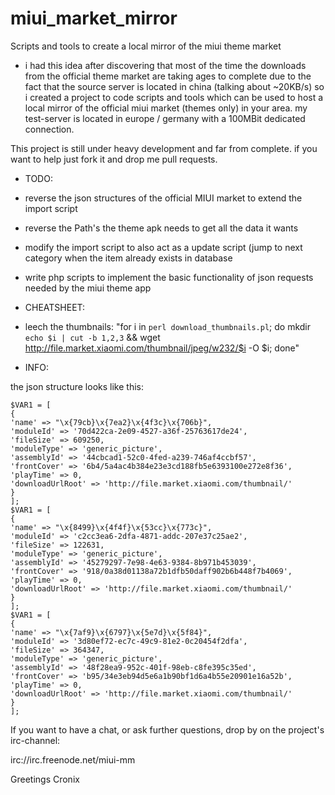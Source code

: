 miui_market_mirror
==================

Scripts and tools to create a local mirror of the miui theme market

* i had this idea after discovering that most of the time the downloads from the official theme market are taking ages to complete due to the fact that the source server is located in china (talking about ~20KB/s) so i created a project to code scripts and tools which can be used to host a local mirror of the official miui market (themes only) in your area. my test-server is located in europe / germany with a 100MBit dedicated connection.

This project is still under heavy development and far from complete.
if you want to help just fork it and drop me pull requests.


* TODO:
 * 	reverse the json structures of the official MIUI market to extend the import script
 * 	reverse the Path's the theme apk needs to get all the data it wants
 * 	modify the import script to also act as a update script (jump to next category when the item already exists in database
 * 	write php scripts to implement the basic functionality of json requests needed by the miui theme app


* CHEATSHEET:
 *	leech the thumbnails: "for i in `perl download_thumbnails.pl`; do mkdir `echo $i | cut -b 1,2,3` && wget http://file.market.xiaomi.com/thumbnail/jpeg/w232/$i -O $i; done"

* INFO:

the json structure looks like this:



    $VAR1 = [
    {
    'name' => "\x{79cb}\x{7ea2}\x{4f3c}\x{706b}",
    'moduleId' => '70d422ca-2e09-4527-a36f-25763617de24',
    'fileSize' => 609250,
    'moduleType' => 'generic_picture',
    'assemblyId' => '44cbcad1-52c0-4fed-a239-746af4ccbf57',
    'frontCover' => '6b4/5a4ac4b384e23e3cd188fb5e6393100e272e8f36',
    'playTime' => 0,
    'downloadUrlRoot' => 'http://file.market.xiaomi.com/thumbnail/'
    }
    ];
    $VAR1 = [
    {
    'name' => "\x{8499}\x{4f4f}\x{53cc}\x{773c}",
    'moduleId' => 'c2cc3ea6-2dfa-4871-addc-207e37c25ae2',
    'fileSize' => 122631,
    'moduleType' => 'generic_picture',
    'assemblyId' => '45279297-7e98-4e63-9384-8b971b453039',
    'frontCover' => '918/0a38d01138a72b1dfb50daff902b6b448f7b4069',
    'playTime' => 0,
    'downloadUrlRoot' => 'http://file.market.xiaomi.com/thumbnail/'
    }
    ];
    $VAR1 = [
    {
    'name' => "\x{7af9}\x{6797}\x{5e7d}\x{5f84}",
    'moduleId' => '3d80ef72-ec7c-49c9-81e2-0c20454f2dfa',
    'fileSize' => 364347,
    'moduleType' => 'generic_picture',
    'assemblyId' => '48f28ea9-952c-401f-98eb-c8fe395c35ed',
    'frontCover' => 'b95/34e3eb94d5e6a1b90bf1d6a4b55e20901e16a52b',
    'playTime' => 0,
    'downloadUrlRoot' => 'http://file.market.xiaomi.com/thumbnail/'
    }
    ];





If you want to have a chat, or ask further questions, drop by on the project's irc-channel:

irc://irc.freenode.net/miui-mm

Greetings
Cronix

